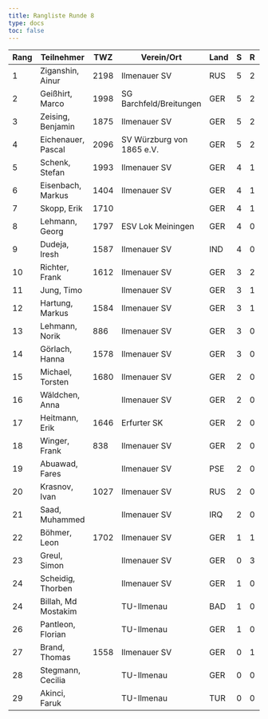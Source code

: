 ```yaml
---
title: Rangliste Runde 8   
type: docs
toc: false
---
```


| Rang | Teilnehmer          | TWZ  | Verein/Ort                | Land | S  | R  | V  | Punkte | BH   | SB    | ARO  | WIN |
|------|---------------------|------|---------------------------|------|----|----|----|--------|------|-------|------|-----|
| 1    | Ziganshin, Ainur    | 2198 | Ilmenauer SV              | RUS  | 5  | 2  | 0  | 6.0    | 42.5 | 30.50 | 1876 | 5   |
| 2    | Geißhirt, Marco     | 1998 | SG Barchfeld/Breitungen   | GER  | 5  | 2  | 1  | 6.0    | 37.0 | 25.00 | 1733 | 5   |
| 3    | Zeising, Benjamin   | 1875 | Ilmenauer SV              | GER  | 5  | 2  | 1  | 6.0    | 36.0 | 24.00 | 1666 | 5   |
| 4    | Eichenauer, Pascal  | 2096 | SV Würzburg von 1865 e.V. | GER  | 5  | 2  | 1  | 6.0    | 35.0 | 24.50 | 1653 | 5   |
| 5    | Schenk, Stefan      | 1993 | Ilmenauer SV              | GER  | 4  | 1  | 3  | 4.5    | 36.5 | 18.00 | 1659 | 4   |
| 6    | Eisenbach, Markus   | 1404 | Ilmenauer SV              | GER  | 4  | 1  | 2  | 4.5    | 35.0 | 16.75 | 1779 | 4   |
| 7    | Skopp, Erik         | 1710 |                           | GER  | 4  | 1  | 2  | 4.5    | 31.0 | 14.25 | 1426 | 4   |
| 8    | Lehmann, Georg      | 1797 | ESV Lok Meiningen         | GER  | 4  | 0  | 4  | 4.0    | 30.5 | 11.00 | 1413 | 4   |
| 9    | Dudeja, Iresh       | 1587 | Ilmenauer SV              | IND  | 4  | 0  | 4  | 4.0    | 26.0 | 10.50 | 1363 | 4   |
| 10   | Richter, Frank      | 1612 | Ilmenauer SV              | GER  | 3  | 2  | 3  | 4.0    | 25.0 | 10.50 | 1235 | 3   |
| 11   | Jung, Timo          |      | Ilmenauer SV              | GER  | 3  | 1  | 3  | 3.5    | 33.0 | 10.75 | 1733 | 3   |
| 12   | Hartung, Markus     | 1584 | Ilmenauer SV              | GER  | 3  | 1  | 3  | 3.5    | 32.5 | 10.25 | 1684 | 3   |
| 13   | Lehmann, Norik      | 886  | Ilmenauer SV              | GER  | 3  | 0  | 5  | 3.0    | 34.5 | 10.00 | 1769 | 3   |
| 14   | Görlach, Hanna      | 1578 | Ilmenauer SV              | GER  | 3  | 0  | 5  | 3.0    | 32.0 | 8.50  | 1642 | 3   |
| 15   | Michael, Torsten    | 1680 | Ilmenauer SV              | GER  | 2  | 0  | 4  | 2.0    | 26.0 | 4.00  | 1385 | 2   |
| 16   | Wäldchen, Anna      |      | Ilmenauer SV              | GER  | 2  | 0  | 4  | 2.0    | 21.0 | 4.00  | 1404 | 2   |
| 17   | Heitmann, Erik      | 1646 | Erfurter SK               | GER  | 2  | 0  | 1  | 2.0    | 20.5 | 6.00  | 1391 | 2   |
| 18   | Winger, Frank       | 838  | Ilmenauer SV              | GER  | 2  | 0  | 5  | 2.0    | 19.5 | 4.00  | 1184 | 2   |
| 19   | Abuawad, Fares      |      | Ilmenauer SV              | PSE  | 2  | 0  | 5  | 2.0    | 18.5 | 2.00  | 1357 | 2   |
| 20   | Krasnov, Ivan       | 1027 | Ilmenauer SV              | RUS  | 2  | 0  | 2  | 2.0    | 17.5 | 4.00  | 1211 | 2   |
| 21   | Saad, Muhammed      |      | Ilmenauer SV              | IRQ  | 2  | 0  | 0  | 2.0    | 15.0 | 3.00  | 800  | 2   |
| 22   | Böhmer, Leon        | 1702 | Ilmenauer SV              | GER  | 1  | 1  | 4  | 1.5    | 23.5 | 5.25  | 1353 | 1   |
| 23   | Greul, Simon        |      | Ilmenauer SV              | GER  | 0  | 3  | 3  | 1.5    | 19.5 | 4.75  | 1615 | 0   |
| 24   | Scheidig, Thorben   |      | Ilmenauer SV              | GER  | 1  | 0  | 0  | 1.0    | 8.0  | 1.00  | 0    | 1   |
| 24   | Billah, Md Mostakim |      | TU-Ilmenau                | BAD  | 1  | 0  | 0  | 1.0    | 8.0  | 1.00  | 0    | 1   |
| 26   | Pantleon, Florian   |      | TU-Ilmenau                | GER  | 1  | 0  | 0  | 1.0    | 7.0  | 0.00  | 800  | 1   |
| 27   | Brand, Thomas       | 1558 | Ilmenauer SV              | GER  | 0  | 1  | 2  | 0.5    | 13.5 | 1.25  | 1436 | 0   |
| 28   | Stegmann, Cecilia   |      | TU-Ilmenau                | GER  | 0  | 0  | 2  | 0.0    | 3.0  | 0.00  | 800  | 0   |
| 29   | Akinci, Faruk       |      | TU-Ilmenau                | TUR  | 0  | 0  | 2  | 0.0    | 2.0  | 0.00  | 800  | 0   |